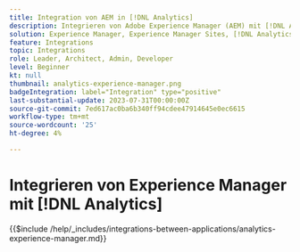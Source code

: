 ```yaml
---
title: Integration von AEM in [!DNL Analytics]
description: Integrieren von Adobe Experience Manager (AEM) mit [!DNL Analytics] , um das Benutzerverhalten auf Ihrer Website zu verfolgen und zu analysieren.
solution: Experience Manager, Experience Manager Sites, [!DNL Analytics]
feature: Integrations
topic: Integrations
role: Leader, Architect, Admin, Developer
level: Beginner
kt: null
thumbnail: analytics-experience-manager.png
badgeIntegration: label="Integration" type="positive"
last-substantial-update: 2023-07-31T00:00:00Z
source-git-commit: 7ed617ac0ba6b340ff94cdee47914645e0ec6615
workflow-type: tm+mt
source-wordcount: '25'
ht-degree: 4%

---
```



# Integrieren von Experience Manager mit [!DNL Analytics]

{{$include /help/_includes/integrations-between-applications/analytics-experience-manager.md}}
